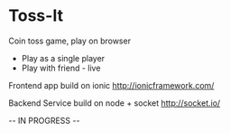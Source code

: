 # Toss-It

Coin toss game, play on browser

- Play as a single player
- Play with friend - live

Frontend app build on ionic http://ionicframework.com/

Backend Service build on node + socket http://socket.io/

-- IN PROGRESS --
